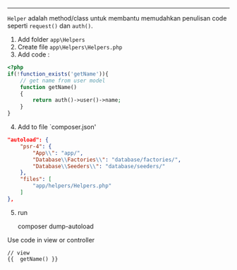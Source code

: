 ----

`Helper` adalah method/class untuk membantu memudahkan penulisan code seperti `request()` dan `auth()`.

1. Add folder `app\Helpers`
2. Create file `app\Helpers\Helpers.php`
2. Add code : 

```php
<?php
if(!function_exists('getName')){
    // get name from user model
    function getName()
    {
        return auth()->user()->name;
    }
}
```  
4. Add to file `composer.json'

```json
"autoload": {
    "psr-4": {
        "App\\": "app/",
        "Database\\Factories\\": "database/factories/",
        "Database\\Seeders\\": "database/seeders/"
    },
    "files": [
        "app/helpers/Helpers.php"
    ]
},
```
5. run 

     composer dump-autoload

Use code in view or controller

    // view
    {{  getName() }}

